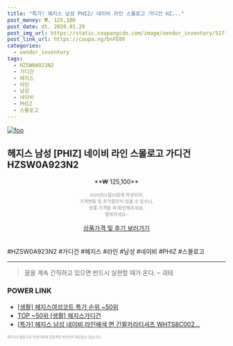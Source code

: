 ```yaml
--- 
title: "특가! 헤지스 남성 PHIZ/ 네이비 라인 스몰로고 가디건 HZ..." 
post_money: ₩. 125,100 
post_date: dt. 2020.01.29 
post_img_url: https://static.coupangcdn.com/image/vendor_inventory/527f/bbcf96a2065338d8b622778a61a5df3944a6dda0a66d1b4427f22e76c362.jpg 
post_link_url: https://coupa.ng/bnFE0h 
categories: 
  - vendor_inventory 
tags: 
  - HZSW0A923N2 
  - 가디건 
  - 헤지스 
  - 라인 
  - 남성 
  - 네이비 
  - PHIZ 
  - 스몰로고 
--- 
```

[![foo](https://static.coupangcdn.com/image/vendor_inventory/527f/bbcf96a2065338d8b622778a61a5df3944a6dda0a66d1b4427f22e76c362.jpg)](https://coupa.ng/bnFE0h) 

## 헤지스 남성 [PHIZ] 네이비 라인 스몰로고 가디건 HZSW0A923N2 
<p style="text-align: center;">**₩ 125,100**</p> 
<p style="text-align: center;"><span style="color: #898c8f; font-family: Georgia,Times,serif; font-size: 0.75em;">2020년01월29일에 작성되어, <br>가격변동 및 추가할인이 있을 수 있으니,<br> 상품 가격을 꼭!확인해주세요.<br>행복하세요~</span> 
</p>	 
<div markdown="0" style="text-align: center;"><a href="https://coupa.ng/bnFE0h" class="btn btn--success">상품가격 및 후기 보러가기</a></div> 
<br><br> 
  #HZSW0A923N2 #가디건 #헤지스 #라인 #남성 #네이비 #PHIZ #스몰로고 
<hr> 

> 꿈을 계속 간직하고 있으면 반드시 실현할 때가 온다. – 괴테 


### POWER LINK

* <a href="https://blog.naver.com/sakai111/221786709226" target="_blank"> [생활] 헤지스여성코트 특가 순위 ~50위</a>
* <a href="https://blog.naver.com/an0733/221788275968" target="_blank"> TOP ~50위 [생활] 헤지스가디건</a>
* <a href="https://blog.naver.com/an0733/221786072407" target="_blank">[특가] 헤지스 남성 네이비 라인배색 면 긴팔카라티셔츠 WHTS8C002...</a>

<span style="color: #898c8f; font-family: Georgia,Times,serif; font-size: 0.55em;">파트너스활동으로 작성자에게 일정액의 커미션이 제공될수 있습니다.</span> 

